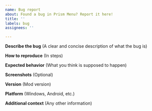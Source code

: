 ```yaml
---
name: Bug report
about: Found a bug in Prism Menu? Report it here!
title: ''
labels: bug
assignees: ''

---
```


**Describe the bug** (A clear and concise description of what the bug is)

**How to reproduce** (In steps)

**Expected behavior** (What you think is supposed to happen)

**Screenshots** (Optional)

**Version** (Mod version)

**Platform** (Windows, Android, etc.)

**Additional context** (Any other information)
